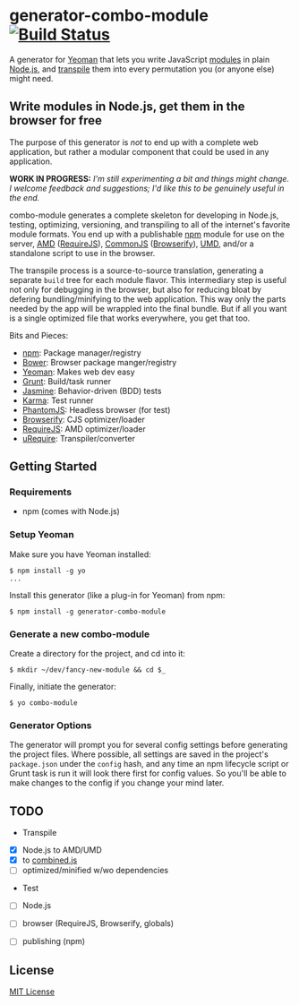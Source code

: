 # generator-combo-module [![Build Status](https://secure.travis-ci.org/impressiver/generator-combo-module.png?branch=master)](https://travis-ci.org/impressiver/generator-combo-module)

A generator for [Yeoman](http://yeoman.io) that lets you write JavaScript [modules](http://nodejs.org/api/modules.html) in plain [Node.js](http://nodejs.org/), and [transpile](http://en.wikipedia.org/wiki/Source-to-source_compiler) them into every permutation you (or anyone else) might need.

## Write modules in Node.js, get them in the browser for free ##

The purpose of this generator is *not* to end up with a complete web application, but rather a modular component that could be used in any application.

**WORK IN PROGRESS:** *I'm still experimenting a bit and things might change. I welcome feedback and suggestions; I'd like this to be genuinely useful in the end.*

combo-module generates a complete skeleton for developing in Node.js, testing, optimizing, versioning, and transpiling to all of the internet's favorite module formats. You end up with a publishable [npm](https://npmjs.org/) module for use on the server, [AMD](http://en.wikipedia.org/wiki/Asynchronous_module_definition) ([RequireJS](http://requirejs.org/docs/whyamd.html)), [CommonJS](http://en.wikipedia.org/wiki/CommonJS) ([Browserify](http://browserify.org/)), [UMD](https://github.com/umdjs/umd), and/or a standalone script to use in the browser.

The transpile process is a source-to-source translation, generating a separate `build` tree for each module flavor. This intermediary step is useful not only for debugging in the browser, but also for reducing bloat by defering bundling/minifying to the web application. This way only the parts needed by the app will be wrappled into the final bundle. But if all you want is a single optimized file that works everywhere, you get that too.


Bits and Pieces:
  -  [npm](https://npmjs.org/):                     Package manager/registry
  -  [Bower](http://bower.io/):                     Browser package manger/registry
  -  [Yeoman](http://yeoman.io):                    Makes web dev easy
  -  [Grunt](http://gruntjs.com/):                  Build/task runner
  -  [Jasmine](https://jasmine.github.io/):         Behavior-driven (BDD) tests
  -  [Karma](http://karma-runner.github.io/):       Test runner
  -  [PhantomJS](http://phantomjs.org/):            Headless browser (for test)
  -  [Browserify](http://requirejs.org/):           CJS optimizer/loader
  -  [RequireJS](http://requirejs.org/):            AMD optimizer/loader
  -  [uRequire](http://urequire.org/):              Transpiler/converter


## Getting Started

### Requirements
  -  npm (comes with Node.js)


### Setup Yeoman

Make sure you have Yeoman installed:
```
$ npm install -g yo
...
```

Install this generator (like a plug-in for Yeoman) from npm:
```
$ npm install -g generator-combo-module
```


### Generate a new combo-module

Create a directory for the project, and cd into it:
```
$ mkdir ~/dev/fancy-new-module && cd $_
```

Finally, initiate the generator:
```
$ yo combo-module
```


### Generator Options

The generator will prompt you for several config settings before generating the project files. Where possible, all settings are saved in the project's `package.json` under the `config` hash, and any time an npm lifecycle script or Grunt task is run it will look there first for config values. So you'll be able to make changes to the config if you change your mind later.


## TODO

-  Transpile
  - [x] Node.js to AMD/UMD
  - [x] to [combined.js](http://urequire.org/deployment#deployment-options-for-combined-template)
  - [ ] optimized/minified w/wo dependencies
-  Test
  - [ ] Node.js
  - [ ] browser (RequireJS, Browserify, globals)
  - [ ] publishing (npm)


## License

[MIT License](http://en.wikipedia.org/wiki/MIT_License)
